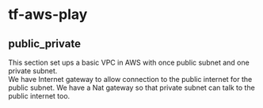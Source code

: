 # tf-aws-play

## public_private 

This section set ups a basic VPC in AWS with once public subnet and one private subnet.  
We have Internet gateway to allow connection to the public internet for the public subnet.
We have a Nat gateway so that private subnet can talk to the public internet too.

